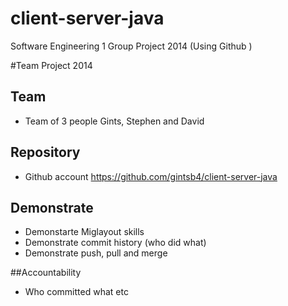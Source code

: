 client-server-java
==================

Software Engineering 1
Group Project 2014 (Using Github )

#Team Project 2014

## Team
* Team of 3 people
Gints, Stephen and David

## Repository
* Github account
https://github.com/gintsb4/client-server-java

## Demonstrate
* Demonstarte Miglayout skills
* Demonstrate commit history (who did what)
* Demonstrate push, pull and merge

##Accountability
* Who committed what etc